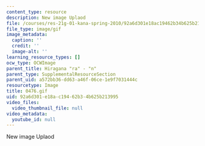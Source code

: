 ```yaml
---
content_type: resource
description: New image Uplaod
file: /courses/res-21g-01-kana-spring-2010/92a6d301e18ac19462b34b625b213995_0476.gif
file_type: image/gif
image_metadata:
  caption: ''
  credit: ''
  image-alt: ''
learning_resource_types: []
ocw_type: OCWImage
parent_title: Hiragana "ra" - "n"
parent_type: SupplementalResourceSection
parent_uid: a572bb36-dd63-a46f-06ce-1e9f7031444c
resourcetype: Image
title: 0476.gif
uid: 92a6d301-e18a-c194-62b3-4b625b213995
video_files:
  video_thumbnail_file: null
video_metadata:
  youtube_id: null
---
```

New image Uplaod

